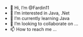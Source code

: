 - 👋 Hi, I’m @Fardin11
- 👀 I’m interested in Java, .Net
- 🌱 I’m currently learning Java
- 💞️ I’m looking to collaborate on ...
- 📫 How to reach me ...

<!---
Fardin11/Fardin11 is a ✨ special ✨ repository because its `README.md` (this file) appears on your GitHub profile.
You can click the Preview link to take a look at your changes.
--->
